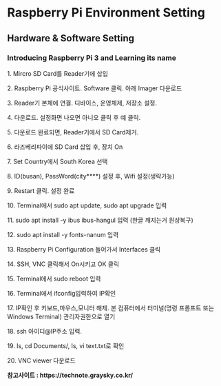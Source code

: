 <h1> Raspberry Pi Environment Setting </h1>
<p><h2> Hardware & Software Setting </h2></p>
<p><h3> Introducing Raspberry Pi 3 and Learning its name </h3></p>
<p>1. Mircro SD Card를 Reader기에 삽입</p>
<p>2. Raspberry Pi 공식사이트. Software 클릭. 아래 Imager 다운로드</p>
<p>3. Reader기 본체에 연결. 디바이스, 운영체제, 저장소 설정.</p>
<p>4. 다운로드. 설정화면 나오면 아니오 클릭 후 예 클릭. </p>
<p>5. 다운로드 완료되면, Reader기에서 SD Card제거.</p>
<p>6. 라즈베리파이에 SD Card 삽입 후, 장치 On</p>
<p>7. Set Country에서 South Korea 선택</p>
<p>8. ID(busan), PassWord(city****) 설정 후, Wifi 설정(생략가능)</p>
<p>9. Restart 클릭. 설정 완료</p>
<p>10. Terminal에서 sudo apt update, sudo apt upgrade 입력 </p>
<p>11. sudo apt install -y ibus ibus-hangul 입력 (한글 깨지는거 원상복구)</p>
<p>12. sudo apt install -y fonts-nanum 입력 </p>
<p>13. Raspberry Pi Configuration 들어가서 Interfaces 클릭</p>
<p>14. SSH, VNC 클릭해서 On시키고 OK 클릭 </p>
<p>15. Terminal에서 sudo reboot 입력 </p>
<p>16. Terminal에서 ifconfig입력하여 IP확인 </p>
<p>17. IP확인 후 키보드,마우스,모니터 해제. 본 컴퓨터에서 터미널(명령 프롬프트 또는 Windows Terminal) 관리자권한으로 열기</p>
<p>18. ssh 아이디@IP주소 입력. </p>
<p>19. ls, cd Documents/, ls, vi text.txt로 확인</p>
<p>20. VNC viewer 다운로드 </p>
<p><b>참고사이트 : https://technote.graysky.co.kr/ </p></b>
